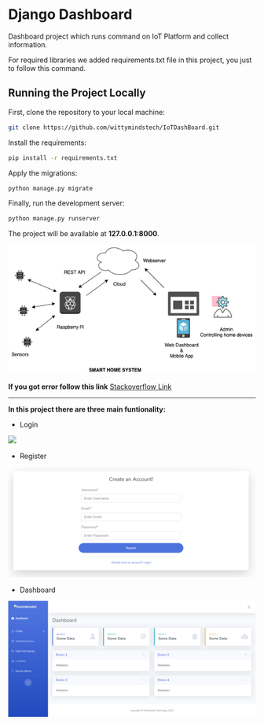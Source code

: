 # Django Dashboard

Dashboard project which runs command on IoT Platform and collect information.



For required libraries we added requirements.txt file in this project, you just to follow this command.

## Running the Project Locally

First, clone the repository to your local machine:

```bash
git clone https://github.com/wittymindstech/IoTDashBoard.git
```

Install the requirements:

```bash
pip install -r requirements.txt
```

Apply the migrations:

```bash
python manage.py migrate
```

Finally, run the development server:

```bash
python manage.py runserver
```

The project will be available at **127.0.0.1:8000**.




![](IoT-Dashboard.png)


**If you got error follow this link** [Stackoverflow Link](https://stackoverflow.com/questions/7225900/how-to-install-packages-using-pip-according-to-the-requirements-txt-file-from-a "Stackoverflow Link")


------------

**In this project there are three main funtionality:**

- Login

![](Dashboard/Dashboard/static/login.png)

- Register 

![](Dashboard/static/register.png)

- Dashboard

![](Dashboard/static/dashboard.png)

